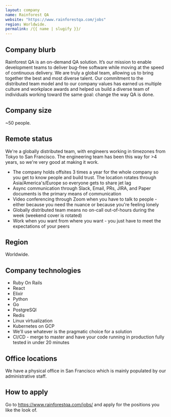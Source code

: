 ```yaml
---
layout: company
name: Rainforest QA
website: "https://www.rainforestqa.com/jobs"
region: Worldwide.
permalink: /{{ name | slugify }}/
---
```


## Company blurb

Rainforest QA is an on-demand QA solution. It’s our mission to enable
development teams to deliver bug-free software while moving at the speed of
continuous delivery. We are truly a global team, allowing us to bring together
the best and most diverse talent. Our commitment to the distributed team model
and to our company values has earned us multiple culture and workplace awards
and helped us build a diverse team of individuals working toward the same goal:
change the way QA is done.

## Company size

~50 people.

## Remote status

We're a globally distributed team, with engineers working in timezones from Tokyo to San Francisco. The engineering team has been this way for >4 years, so we're very good at making it work.

* The company holds offsites 3 times a year for the whole company so you get to know people and build trust. The location rotates through Asia/America's/Europe so everyone gets to share jet lag
* Async communication through Slack, Email, PRs, JIRA, and Paper documents is the primary means of communication
* Video conferencing through Zoom when you have to talk to people - either because you need the nuance or because you're feeling lonely
* Globally distributed team means no on-call out-of-hours during the week (weekend cover is rotated)
* Work when you want from where you want - you just have to meet the expectations of your peers

## Region

Worldwide.

## Company technologies

* Ruby On Rails
* React
* Elixir
* Python
* Go
* PostgreSQl
* Redis
* Linux virtualization
* Kubernetes on GCP
* We'll use whatever is the pragmatic choice for a solution
* CI/CD - merge to master and have your code running in production fully tested in under 20 minutes

## Office locations

We have a physical office in San Francisco which is mainly populated by our administrative staff.

## How to apply

Go to https://www.rainforestqa.com/jobs/ and apply for the positions you like the look of.